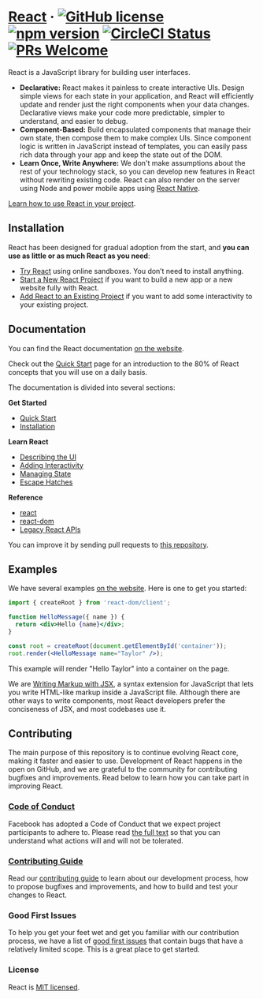 # [React](https://react.dev/) &middot; [![GitHub license](https://img.shields.io/badge/license-MIT-blue.svg)](https://github.com/facebook/react/blob/main/LICENSE) [![npm version](https://img.shields.io/npm/v/react.svg?style=flat)](https://www.npmjs.com/package/react) [![CircleCI Status](https://circleci.com/gh/facebook/react.svg?style=shield&circle-token=:circle-token)](https://circleci.com/gh/facebook/react) [![PRs Welcome](https://img.shields.io/badge/PRs-welcome-brightgreen.svg)](https://legacy.reactjs.org/docs/how-to-contribute.html#your-first-pull-request)

React is a JavaScript library for building user interfaces.

* **Declarative:** React makes it painless to create interactive UIs. Design simple views for each state in your application, and React will efficiently update and render just the right components when your data changes. Declarative views make your code more predictable, simpler to understand, and easier to debug.
* **Component-Based:** Build encapsulated components that manage their own state, then compose them to make complex UIs. Since component logic is written in JavaScript instead of templates, you can easily pass rich data through your app and keep the state out of the DOM.
* **Learn Once, Write Anywhere:** We don't make assumptions about the rest of your technology stack, so you can develop new features in React without rewriting existing code. React can also render on the server using Node and power mobile apps using [React Native](https://reactnative.dev/).

[Learn how to use React in your project](https://react.dev/learn/installation).

## Installation

React has been designed for gradual adoption from the start, and **you can use as little or as much React as you need**:

* [Try React](https://react.dev/learn/installation#try-react) using online sandboxes. You don’t need to install anything.
* [Start a New React Project](https://react.dev/learn/start-a-new-react-project) if you want to build a new app or a new website fully with React.
* [Add React to an Existing Project](https://react.dev/learn/add-react-to-an-existing-project) if you want to add some interactivity to your existing project.

## Documentation

You can find the React documentation [on the website](https://react.dev/).  

Check out the [Quick Start](https://react.dev/learn) page for an introduction to the 80% of React concepts that you will use on a daily basis.

The documentation is divided into several sections:

**Get Started**
* [Quick Start](https://react.dev/learn)
* [Installation](https://react.dev/learn/installation)

**Learn React**
* [Describing the UI](https://react.dev/learn/describing-the-ui)
* [Adding Interactivity](https://react.dev/learn/adding-interactivity)
* [Managing State](https://react.dev/learn/managing-state)
* [Escape Hatches](https://react.dev/learn/escape-hatches)

**Reference**
* [react](https://react.dev/reference/react)
* [react-dom](https://react.dev/reference/react-dom)
* [Legacy React APIs](https://react.dev/reference/react/legacy)

You can improve it by sending pull requests to [this repository](https://github.com/reactjs/react.dev).

## Examples

We have several examples [on the website](https://react.dev/). Here is one to get you started:

```jsx
import { createRoot } from 'react-dom/client';

function HelloMessage({ name }) {
  return <div>Hello {name}</div>;
}

const root = createRoot(document.getElementById('container'));
root.render(<HelloMessage name="Taylor" />);
```

This example will render "Hello Taylor" into a container on the page.

We are [Writing Markup with JSX](https://react.dev/learn/writing-markup-with-jsx), a syntax extension for JavaScript that lets you write HTML-like markup inside a JavaScript file. Although there are other ways to write components, most React developers prefer the conciseness of JSX, and most codebases use it.

## Contributing

The main purpose of this repository is to continue evolving React core, making it faster and easier to use. Development of React happens in the open on GitHub, and we are grateful to the community for contributing bugfixes and improvements. Read below to learn how you can take part in improving React.

### [Code of Conduct](https://code.fb.com/codeofconduct)

Facebook has adopted a Code of Conduct that we expect project participants to adhere to. Please read [the full text](https://code.fb.com/codeofconduct) so that you can understand what actions will and will not be tolerated.

### [Contributing Guide](https://legacy.reactjs.org/docs/how-to-contribute.html)

Read our [contributing guide](https://legacy.reactjs.org/docs/how-to-contribute.html) to learn about our development process, how to propose bugfixes and improvements, and how to build and test your changes to React.

### Good First Issues

To help you get your feet wet and get you familiar with our contribution process, we have a list of [good first issues](https://github.com/facebook/react/labels/good%20first%20issue) that contain bugs that have a relatively limited scope. This is a great place to get started.

### License

React is [MIT licensed](./LICENSE).
